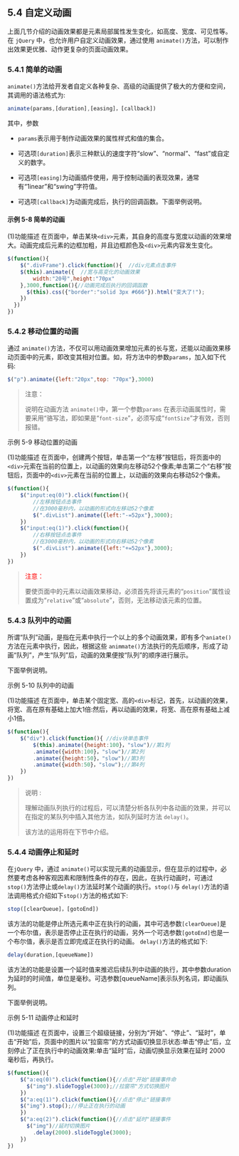 ## 5.4 自定义动画

上面几节介绍的动画效果都是元素局部属性发生变化，如高度、宽度、可见性等。在 `jQuery` 中，也允许用户自定义动画效果，通过使用 `animate()`方法，可以制作出效果更优雅、动作更复杂的页面动画效果。



### 5.4.1 简单的动画

`animate()`方法给开发者自定义各种复杂、高级的动画提供了极大的方便和空间，其调用的语法格式为:

```javascript
animate(params,[duration],[easing]，[callback])
```

其中，参数 

- `params`表示用于制作动画效果的属性样式和值的集合。
- 可选项`[duration]`表示三种默认的速度字符“slow”、“normal”、“fast”或自定义的数字。
- 可选项`[easing]`为动画插件使用，用于控制动画的表现效果，通常有“1inear”和“swing”字符值。

- 可选项`[callback]`为动画完成后，执行的回调函数。下面举例说明。

#### 示例 5-8 简单的动画

(1)功能描述
在页面中，单击某块`<div>`元素，其自身的高度与宽度以动画的效果增大。动画完成后元素的边框加粗，并且边框颜色及`<div>`元素内容发生变化。

```javascript
$(function(){
	$(".divFrame").click(function(){  //div元素点击事件				
    $(this).animate({  //宽与高变化的动画效果
        width:"20号",height:"70px"
    },3000,function(){//动画完成后执行的回调函数						
      $(this).css({"border":"solid 3px #666"}).html("变大了!");
    })
  })
})
```

### 5.4.2 移动位置的动画

通过 `animate()`方法，不仅可以用动画效果增加元素的长与宽，还能以动画效果移动页面中的元素，即改变其相对位置。如，将方法中的参数`params`，加入如下代码:

```javascript
$("p").animate({left:"20px",top: "70px"},3000)
```

> 注意：
>
> 说明在动画方法 `animate()`中，第一个参数`params` 在表示动画属性时，需要采用“骆写法，即如果是“`font-size`”，必须写成“`fontSize`”才有效，否则报错。

示例 5-9 移动位置的动画

(1)功能描述
在页面中，创建两个按钮，单击第一个“左移”按钮后，将页面中的`<div>`元索在当前的位置上，以动画的效果向左移动52个像素;单击第二个“右移”按钮后，页面中的`<div>`元素在当前的位置上，以动画的效果向右移动52个像素。

```javascript
$(function(){
	$("input:eq(0)").click(function(){
    	//左移按钮点击事件
    	//在3000毫秒内，以动画的形式向左移动52个像素
    	$(".divList").animate({left:"-=52px"},3000);
	})
    $("input:eq(1)").click(function(){
        //右移按钮点击事件
        //在3000毫秒内，以动画的形式向右移动52个像素						
        $(".divList").animate({left:"+=52px"},3000);
    })
})
```

> <font color="red">注意：</font> 
>
> 要使页面中的元素以动画效果移动，必须首先将该元素的“`position`”属性设置成为“`relative`”或“`absolute`”，否则，无法移动该元素的位置。

### 5.4.3 队列中的动画

所谓“队列”动画，是指在元素中执行一个以上的多个动画效果，即有多个`aniate()`方法在元素中执行，因此，根据这些 `animmate()`方法执行的先后顺序，形成了动画“队列”，产生“队列”后，动画的效果便按“队列”的顺序进行展示。

下面举例说明。

示例 5-10 队列中的动画

(1)功能描述
  在页面中，单击某个固定宽、高的`<div>`标记，首先，以动画的效果，将宽、高在原有基础上加大1倍:然后，再以动画的效果，将宽、高在原有基础上减小1倍。

```javascript
$(function(){
	$("div").click(function(){ //div块单击事件
    	$(this).animate({height:100}，"slow")//第1列
    	.animate({width:100}，"slow")//第2列
    	.animate({height:50}，"slow")//第3列
    	.animate({width:50}，"slow");//第4列
	})
})
```

> 说明 :
>
> 理解动画队列执行的过程后，可以清楚分析各队列中各动画的效果，并可以在指定的某队列中插入其他方法，如队列延时方法 `delay()`。
>
> 该方法的运用将在下节中介绍。

### 5.4.4 动画停止和延时

在`jQuery` 中，通过 `animate()`可以实现元素的动画显示，但在显示的过程中，必然要考虑各种客观因素和限制性条件的存在，因此，在执行动画时，可通过`stop()`方法停止或`delay()`方法延时某个动画的执行。`stop()`与 `delay()`方法的语法调用格式介绍如下`stop()`方法的格式如下:

```javascript
stop([clearQueue]，[gotoEnd])
```

该方法的功能是停止所选元素中正在执行的动画，其中可选参数`[clearOueue]`是一个布尔值，表示是否停止正在执行的动画，另外一个可选参数`[gotoEnd]`也是一个布尔值，表示是否立即完成正在执行的动画。
`delay()`方法的格式如下:

```javascript
delay(duration,[queueName])
```

该方法的功能是设置一个延时值来推迟后续队列中动画的执行，其中参数duration 为延时的时间值，单位是毫秒。可选参数[queueName]表示队列名词，即动画队列。

下面举例说明。

示例 5-11 动画停止和延时

(1)功能描述
在页面中，设置三个超级链接，分别为“开始”、“停止”、“延时”，单击“开始”后，页面中的图片以“拉窗帘”的方式动画切换显示状态:单击“停止”后，立刻停止了正在执行中的动画效果:单击“延时”后，动画切换显示效果在延时 2000 毫秒后，再执行。

```javascript
$(function(){
	$("a:eq(0)").click(function(){//点击"开始"链接事件命				
      $("img").slideToggle(3000);//拉窗帘"方式切换图片
    })
	$("a:eq(1)").click(function(){//点击"停止"链接事件				
    $("img").stop();//停止正在执行的动画
	})
    $("a:eq(2)").click(function(){//点击"延时"链接事件				
      $("img")//延时切换图片
        .delay(2000).slideToggle(3000);
    })
})
```

